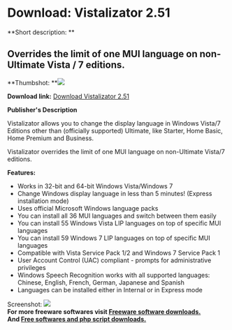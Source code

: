# Download: Vistalizator 2.51

**Short description: **

## Overrides the limit of one MUI language on non-Ultimate Vista / 7 editions.

  
**Thumbshot: **![](http://www.freewarefiles.com/screenshot/vistalizator2_md.jpg)   
  
**Download link:** [Download Vistalizator 2.51](http://freesoftwares.boysofts.com/Vistalizator_program_46685.html)  
  

**Publisher's Description**  
  

Vistalizator allows you to change the display language in Windows Vista/7
Editions other than (officially supported) Ultimate, like Starter, Home Basic,
Home Premium and Business.

Vistalizator overrides the limit of one MUI language on non-Ultimate Vista/7
editions.

**Features:**

  * Works in 32-bit and 64-bit Windows Vista/Windows 7 
  * Change Windows display language in less than 5 minutes! (Express installation mode) 
  * Uses official Microsoft Windows language packs 
  * You can install all 36 MUI languages and switch between them easily 
  * You can install 55 Windows Vista LIP languages on top of specific MUI languages 
  * You can install 59 Windows 7 LIP languages on top of specific MUI languages 
  * Compatible with Vista Service Pack 1/2 and Windows 7 Service Pack 1 
  * User Account Control (UAC) compliant - prompts for administrative privileges 
  * Windows Speech Recognition works with all supported languages: Chinese, English, French, German, Japanese and Spanish 
  * Languages can be installed either in Internal or in Express mode 

  
  
Screenshot: ![](http://www.freewarefiles.com/screenshot/vistalizator2.jpg)  
**For more freeware softwares visit [Freeware software downloads.](http://freesoftwares.boysofts.com/)**   
**And [Free softwares and php script downloads.](http://www.boysofts.com/)**

